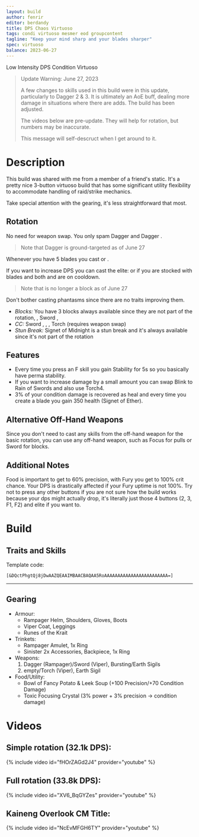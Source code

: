 ```yaml
---
layout: build
author: fenrir
editor: berdandy
title: DPS Chaos Virtuoso
tags: condi virtuoso mesmer eod groupcontent 
tagline: "Keep your mind sharp and your blades sharper"
spec: virtuoso
balance: 2023-06-27
---
```


Low Intensity DPS Condition Virtuoso

> Update Warning: June 27, 2023
>
> A few changes to skills used in this build were in this update, particularly to Dagger 2 & 3. It is ultimately an AoE buff, dealing more damage in
> situations where there are adds. The build has been adjusted.
>
> The videos below are pre-update. They will help for rotation, but numbers may be inaccurate.
>
> This message will self-descruct when I get around to it.

# Description

This build was shared with me from a member of a friend's static. It's a pretty nice 3-button virtuoso build that has some significant utility flexibility to accommodate handling of raid/strike mechanics.

Take special attention with the gearing, it's less straightforward that most.

## Rotation

No need for weapon swap. You only spam Dagger <span data-aw2-key="2" data-aw2-skill="62560"/> and Dagger <span data-aw2-key="3" data-aw2-skill="62607"/>.

> Note that Dagger <span data-aw2-key="3" data-aw2-skill="62607"/> is ground-targeted as of June 27

Whenever you have 5 blades you cast <span data-aw2-key="F1" data-aw2-skill="62586"/> or <span data-aw2-key="F2" data-aw2-skill="62616"/>.

If you want to increase DPS you can cast the elite: <span data-aw2-key="0" data-aw2-skill="24755"/> or <span data-aw2-key="F5" data-aw2-skill="62597"/> if you are stocked with blades and both <span data-aw2-key="F1" data-aw2-skill="62586"/> and <span data-aw2-key="F2" data-aw2-skill="62616"/> are on cooldown.

> Note that <span data-aw2-key="F5" data-aw2-skill="62597"/> is no longer a block as of June 27

Don't bother casting phantasms since there are no traits improving them.

- *Blocks:* You have 3 blocks always available since they are not part of the rotation, 
  <span data-aw2-key="F4" data-aw2-skill="68273"/>,
  Sword <span data-aw2-key="4" data-aw2-skill="10280"/>,
- *CC:*
  Sword <span data-aw2-key="4" data-aw2-skill="10280"/>,
  <span data-aw2-key="F3" data-aw2-skill="62602"/>,
  <span data-aw2-key="9" data-aw2-skill="10232"/>,
  Torch <span data-aw2-key="5" data-aw2-skill="10189"/> (requires weapon swap)
- *Stun Break:*
  Signet of Midnight <span data-aw2-key="8" data-aw2-skill="10234"/> is a stun break and it's always available since it's not part of the rotation

## Features

- Every time you press an F skill you gain Stability for 5s so you basically have perma stability.
- If you want to increase damage by a small amount you can swap Blink to Rain of Swords and also use Torch4.
- 3% of your condition damage is recovered as heal and every time you create a blade you gain 350 health (Signet of Ether).

## Alternative Off-Hand Weapons

Since you don't need to cast any skills from the off-hand weapon for the basic rotation, you can use any off-hand weapon, such as Focus for pulls or Sword for blocks.

## Additional Notes

Food is important to get to 60% precision, with Fury you get to 100% crit chance.
Your DPS is drastically affected if your Fury uptime is not 100%.
Try not to press any other buttons if you are not sure how the build works because your dps might actually drop, it's literally just those 4 buttons (2, 3, F1, F2) and elite if you want to.

# Build

## Traits and Skills

Template code:

`[&DQctPhgtQj8jDwAAZQEAAIMBAACBAQAA5RoAAAAAAAAAAAAAAAAAAAAAAAA=]`

---

<div
  data-armory-embed='skills'
  data-armory-ids='21750,10200,10234,10232,24755'
>
</div>
<div
  data-armory-embed='specializations'
  data-armory-ids='45,24,66'
  data-armory-45-traits='675,669,1687'
  data-armory-24-traits='721,1690,2035'
  data-armory-66-traits='2202,2207,2223'
>
</div>
<script async src='https://unpkg.com/armory-embeds@^0.x.x/armory-embeds.js'></script>

## Gearing

- Armour:
  - Rampager Helm, Shoulders, Gloves, Boots
  - Viper Coat, Leggings
  - Runes of the Krait
- Trinkets:
  - Rampager Amulet, 1x Ring
  - Sinister 2x Accessories, Backpiece, 1x Ring
- Weapons:
  1. Dagger (Rampager)/Sword (Viper), Bursting/Earth Sigils
  2. empty/Torch (Viper), Earth Sigil
- Food/Utility:
  - Bowl of Fancy Potato & Leek Soup (+100 Precision/+70 Condition Damage)
  - Toxic Focusing Crystal (3% power + 3% precision -> condition damage)

# Videos

## Simple rotation (32.1k DPS):
{% include video id="fHOrZAGd2J4" provider="youtube" %}

## Full rotation (33.8k DPS):
{% include video id="XV6_BqGYZes" provider="youtube" %}

## Kaineng Overlook CM Title:
{% include video id="NcEvMFGH6TY" provider="youtube" %}

